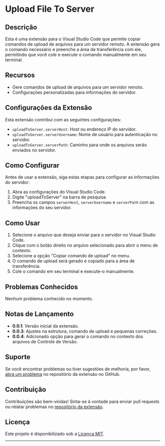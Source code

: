 # Upload File To Server

## Descrição

Esta é uma extensão para o Visual Studio Code que permite copiar comandos de upload de arquivos para um servidor remoto. A extensão gera o comando necessário e preenche a área de transferência com ele, permitindo que você cole e execute o comando manualmente em seu terminal.

## Recursos

- Gere comandos de upload de arquivos para um servidor remoto.
- Configurações personalizadas para informações do servidor.

## Configurações da Extensão

Esta extensão contribui com as seguintes configurações:

- `uploadToServer.serverHost`: Host ou endereço IP do servidor.
- `uploadToServer.serverUsername`: Nome de usuário para autenticação no servidor.
- `uploadToServer.serverPath`: Caminho para onde os arquivos serão enviados no servidor.

## Como Configurar

Antes de usar a extensão, siga estas etapas para configurar as informações do servidor:

1. Abra as configurações do Visual Studio Code.
2. Digite "uploadToServer" na barra de pesquisa.
3. Preencha os campos `serverHost`, `serverUsername` e `serverPath` com as informações do seu servidor.

## Como Usar

1. Selecione o arquivo que deseja enviar para o servidor no Visual Studio Code.
2. Clique com o botão direito no arquivo selecionado para abrir o menu de contexto.
3. Selecione a opção "Copiar comando de upload" no menu.
4. O comando de upload será gerado e copiado para a área de transferência.
5. Cole o comando em seu terminal e execute-o manualmente.

## Problemas Conhecidos

Nenhum problema conhecido no momento.

## Notas de Lançamento

- **0.0.1**: Versão inicial da extensão.
- **0.0.3**: Ajustes na estrutura, comando de upload e pequenas correções.
- **0.0.4**: Adicionado opção para gerar o comando no contexto dos arquivos de Controle de Versão.

## Suporte

Se você encontrar problemas ou tiver sugestões de melhoria, por favor, [abra um problema](https://github.com/MarioCMesquita/Upload_File_To_Server/issues) no repositório da extensão no GitHub.

## Contribuição

Contribuições são bem-vindas! Sinta-se à vontade para enviar pull requests ou relatar problemas no [repositório da extensão](https://github.com/MarioCMesquita/Upload_File_To_Server).

## Licença

Este projeto é disponibilizado sob a [Licença MIT](LICENSE).

---
